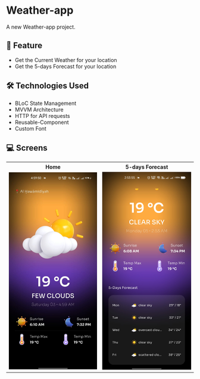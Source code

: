 # Weather-app

A new Weather-app project.

## 🚀 Feature

- Get the Current Weather for your location
- Get the 5-days Forecast for your location

## 🛠️ Technologies Used

- BLoC State Management
- MVVM Architecture
- HTTP for API requests
- Reusable-Component
- Custom Font

## 💻 Screens
<table>
  <tr>
    <th>Home</th>
    <th>5-days Forecast</th>
  </tr>
  <tr>
    <td><img src="https://github.com/ahmedasaber/Weather_app/blob/master/assets/WhatsApp%20Image%202025-05-03%20at%2005.00.31_feab1fcb.jpg" width="250"/></td>
    <td><img src="https://github.com/ahmedasaber/Weather_app/blob/master/assets/Screenshot_2025-05-05-02-53-55-47_9ddbea12711bafff796e042aec31d432.jpg" width="250"/></td>
  </tr>
</table>
